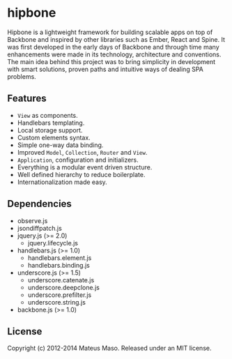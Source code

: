 hipbone
==============

Hipbone is a lightweight framework for building scalable apps on top of Backbone and inspired by other libraries such as Ember, React and Spine. It was first developed in the early days of Backbone and through time many enhancements were made in its technology, architecture and conventions. The main idea behind this project was to bring simplicity in development with smart solutions, proven paths and intuitive ways of dealing SPA problems.

## Features

* ```View``` as components.
* Handlebars templating.
* Local storage support.
* Custom elements syntax.
* Simple one-way data binding.
* Improved ```Model```, ```Collection```, ```Router``` and ```View```.
* ```Application```, configuration and initializers.
* Everything is a modular event driven structure.
* Well defined hierarchy to reduce boilerplate.
* Internationalization made easy.

## Dependencies

* observe.js
* jsondiffpatch.js
* jquery.js (>= 2.0)
  * jquery.lifecycle.js
* handlebars.js (>= 1.0)
  * handlebars.element.js
  * handlebars.binding.js
* underscore.js (>= 1.5)
  * underscore.catenate.js
  * underscore.deepclone.js
  * underscore.prefilter.js
  * underscore.string.js
* backbone.js (>= 1.0)

## License

Copyright (c) 2012-2014 Mateus Maso. Released under an MIT license.
